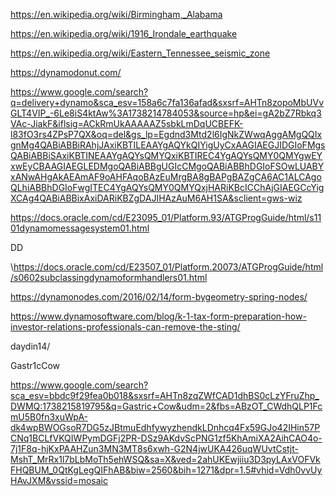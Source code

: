 https://en.wikipedia.org/wiki/Birmingham,_Alabama

https://en.wikipedia.org/wiki/1916_Irondale_earthquake

https://en.wikipedia.org/wiki/Eastern_Tennessee_seismic_zone

https://dynamodonut.com/


https://www.google.com/search?q=delivery+dynamo&sca_esv=158a6c7fa136afad&sxsrf=AHTn8zopoMbUVvGLT4VIP_-6Le8iS4ktAw%3A1738214784053&source=hp&ei=gA2bZ7Rbkq3VAc-JiakF&iflsig=ACkRmUkAAAAAZ5sbkLmDqUCBEFK-l83fO3rs4ZPsP7QX&oq=del&gs_lp=Egdnd3Mtd2l6IgNkZWwqAggAMgQQIxgnMg4QABiABBiRAhjJAxiKBTILEAAYgAQYkQIYigUyCxAAGIAEGJIDGIoFMgsQABiABBiSAxiKBTINEAAYgAQYsQMYQxiKBTIREC4YgAQYsQMY0QMYgwEYxwEyCBAAGIAEGLEDMgoQABiABBgUGIcCMgoQABiABBhDGIoFSOwLUABYxANwAHgAkAEAmAF9oAHFAqoBAzEuMrgBA8gBAPgBAZgCA6AC1ALCAgoQLhiABBhDGIoFwgITEC4YgAQYsQMY0QMYQxjHARiKBcICChAjGIAEGCcYigXCAg4QABiABBixAxiDARiKBZgDAJIHAzAuM6AH1SA&sclient=gws-wiz

https://docs.oracle.com/cd/E23095_01/Platform.93/ATGProgGuide/html/s1101dynamomessagesystem01.html

DD

\https://docs.oracle.com/cd/E23507_01/Platform.20073/ATGProgGuide/html/s0602subclassingdynamoformhandlers01.html

https://dynamonodes.com/2016/02/14/form-bygeometry-spring-nodes/

https://www.dynamosoftware.com/blog/k-1-tax-form-preparation-how-investor-relations-professionals-can-remove-the-sting/

 daydin14/

 Gastr1cCow

 https://www.google.com/search?sca_esv=bbdc9f29fea0b018&sxsrf=AHTn8zqZWfCAD1dhBS0cLzYFruZhp_DWMQ:1738215819795&q=Gastric+Cow&udm=2&fbs=ABzOT_CWdhQLP1FcmU5B0fn3xuWpA-dk4wpBWOGsoR7DG5zJBtmuEdhfywyzhendkLDnhcq4Fx59GJo42IHin57PCNq1BCLfVKQIWPymDGFj2PR-DSz9AKdvScPNG1zf5KhAmiXA2AihCAO4o-7j1F8q-hjKxPAAHZun3MN3MT8s6xwh-G2N4jwUKA426uqWUvtCstjt-MshT_MrRx1l7bLbMoTh5ehWSQ&sa=X&ved=2ahUKEwjiiu3D3pyLAxVOFVkFHQBUM_0QtKgLegQIFhAB&biw=2560&bih=1271&dpr=1.5#vhid=Vdh0vvUyHAvJXM&vssid=mosaic

 
